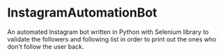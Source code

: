 # InstagramAutomationBot
An automated Instagram bot written in Python with Selenium library to validate the followers and following list in order to print out the ones who don't follow the user back.
